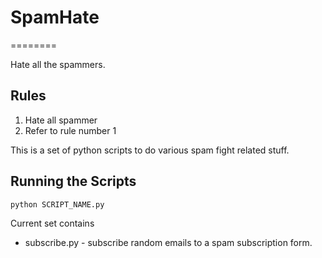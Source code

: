 # SpamHate
========

Hate all the spammers.

## Rules
1. Hate all spammer
1. Refer to rule number 1

This is a set of python scripts to do various spam fight related stuff.

## Running the Scripts
```python SCRIPT_NAME.py```

Current set contains
* subscribe.py - subscribe random emails to a spam subscription form.
